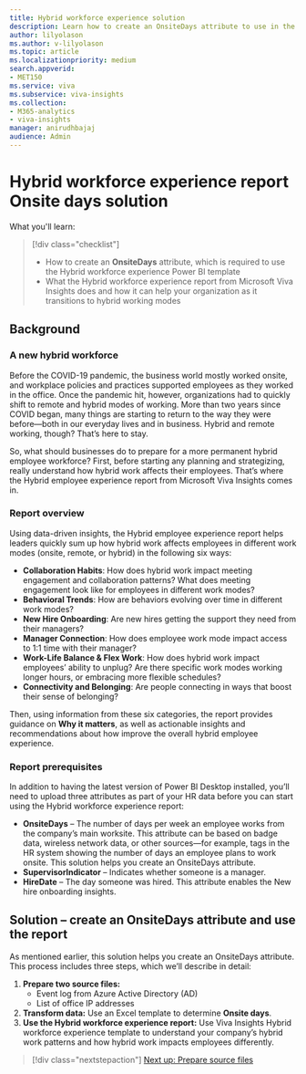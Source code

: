 ```yaml
---
title: Hybrid workforce experience solution
description: Learn how to create an OnsiteDays attribute to use in the Hybrid workforce experience Power BI template
author: lilyolason
ms.author: v-lilyolason
ms.topic: article
ms.localizationpriority: medium 
search.appverid:
- MET150
ms.service: viva 
ms.subservice: viva-insights
ms.collection: 
- M365-analytics
- viva-insights
manager: anirudhbajaj
audience: Admin
---
```


# Hybrid workforce experience report Onsite days solution

What you'll learn:

> [!div class="checklist"]
>
> * How to create an **OnsiteDays** attribute, which is required to use the Hybrid workforce experience Power BI template
> * What the Hybrid workforce experience report from Microsoft Viva Insights does and how it can help your organization as it transitions to hybrid working modes

## Background

### A new hybrid workforce

Before the COVID-19 pandemic, the business world mostly worked onsite, and workplace policies and practices supported employees as they worked in the office. Once the pandemic hit, however, organizations had to quickly shift to remote and hybrid modes of working. More than two years since COVID began, many things are starting to return to the way they were before—both in our everyday lives and in business. Hybrid and remote working, though? That’s here to stay.

So, what should businesses do to prepare for a more permanent hybrid employee workforce? First, before starting any planning and strategizing, really understand how hybrid work affects their employees. That’s where the Hybrid employee experience report from Microsoft Viva Insights comes in.

### Report overview

Using data-driven insights, the Hybrid employee experience report helps leaders quickly sum up how hybrid work affects employees in different work modes (onsite, remote, or hybrid) in the following six ways:

* **Collaboration Habits**: How does hybrid work impact meeting engagement and collaboration patterns? What does meeting engagement look like for employees in different work modes?
* **Behavioral Trends**: How are behaviors evolving over time in different work modes?
* **New Hire Onboarding**: Are new hires getting the support they need from their managers?
* **Manager Connection**: How does employee work mode impact access to 1:1 time with their manager?
* **Work-Life Balance & Flex Work**: How does hybrid work impact employees’ ability to unplug? Are there specific work modes working longer hours, or embracing more flexible schedules?
* **Connectivity and Belonging**: Are people connecting in ways that boost their sense of belonging?

Then, using information from these six categories, the report provides guidance on **Why it matters**, as well as actionable insights and recommendations about how improve the overall hybrid employee experience.

### Report prerequisites

In addition to having the latest version of Power BI Desktop installed, you’ll need to upload three attributes as part of your HR data before you can start using the Hybrid workforce experience report:

* **OnsiteDays** – The number of days per week an employee works from the company’s main worksite. This attribute can be based on badge data, wireless network data, or other sources—for example, tags in the HR system showing the number of days an employee plans to work onsite. This solution helps you create an OnsiteDays attribute.
* **SupervisorIndicator** – Indicates whether someone is a manager.
* **HireDate** – The day someone was hired. This attribute enables the New hire onboarding insights.

## Solution – create an OnsiteDays attribute and use the report

As mentioned earlier, this solution helps you create an OnsiteDays attribute. This process includes three steps, which we’ll describe in detail:

1. **Prepare two source files:** <!--link to article-->
    * Event log from Azure Active Directory (AD)
    * List of office IP addresses
2. **Transform data:** Use an Excel template to determine **Onsite days**. <!--link to article-->
3. **Use the Hybrid workforce experience report:** <!--link to article--> Use Viva Insights Hybrid workforce experience template to understand your company’s hybrid work patterns and how hybrid work impacts employees differently.

> [!div class="nextstepaction"]
> [Next up: Prepare source files](hybrid-workforce-experience-intro.md)
